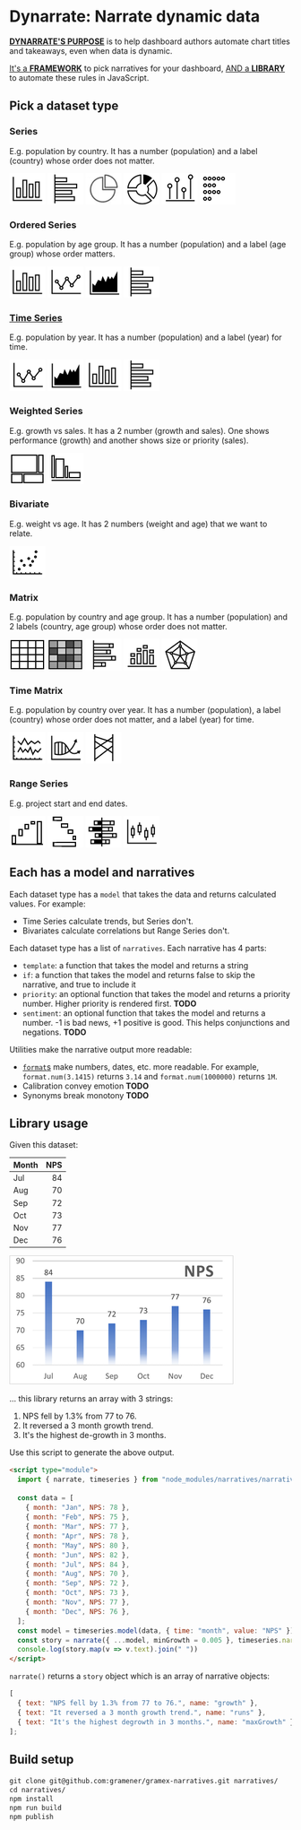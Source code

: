 # Dynarrate: Narrate dynamic data

[**DYNARRATE'S PURPOSE**](docs/purpose.md) is to help dashboard authors automate chart titles and takeaways, even when data is dynamic.

[It's a **FRAMEWORK**](#pick-a-dataset-type) to pick narratives for your dashboard,
[AND a **LIBRARY**](#library-usage) to automate these rules in JavaScript.

## Pick a dataset type

### Series

E.g. population by country. It has a number (population) and a label (country) whose order does not matter.

![Column](docs/img/icon-column.png)
![Bar](docs/img/icon-bar.png)
![Pie](docs/img/icon-pie.png)
![Donut](docs/img/icon-donut.png)
![Lollipop](docs/img/icon-lollipop.png)
![Isotype](docs/img/icon-isotype.png)

<!-- Rasagy -->

### Ordered Series

E.g. population by age group. It has a number (population) and a label (age group) whose order matters.

<!-- Anand -->

![Column](docs/img/icon-column.png)
![Line](docs/img/icon-line.png)
![Area](docs/img/icon-area.png)
![Bar](docs/img/icon-bar.png)

### [Time Series](docs/timeseries.md)

E.g. population by year. It has a number (population) and a label (year) for time.

<!-- Anand -->

[![Line](docs/img/icon-line.png)](docs/timeseries.md)
[![Area](docs/img/icon-area.png)](docs/timeseries.md)
[![Column](docs/img/icon-column.png)](docs/timeseries.md)
[![Bar](docs/img/icon-bar.png)](docs/timeseries.md)

### Weighted Series

E.g. growth vs sales. It has a 2 number (growth and sales). One shows performance (growth) and another shows size or priority (sales).

<!-- Rasagy -->

![Treemap](docs/img/icon-treemap.png)
![Marimekko](docs/img/icon-marimekko.png)

### Bivariate

E.g. weight vs age. It has 2 numbers (weight and age) that we want to relate.

![Scatterplot](docs/img/icon-scatterplot.png)

<!--

Multi-bivariate: colored scatterplot
Weighted bivariate: bubble chart

-->

### Matrix

E.g. population by country and age group. It has a number (population) and 2 labels (country, age group) whose order does not matter.

![Table](docs/img/icon-table.png)
![Heatmap](docs/img/icon-heatmap.png)
![Stacked bar](docs/img/icon-bar-stacked.png)
![Stacked column](docs/img/icon-column-stacked.png)
![Radar](docs/img/icon-radar.png)

### Time Matrix

E.g. population by country over year. It has a number (population), a label (country) whose order does not matter, and a label (year) for time.

![multiline](docs/img/icon-multiline.png)
![multiarea](docs/img/icon-multiarea.png)
![slope](docs/img/icon-slope.png)

### Range Series

E.g. project start and end dates.

![Waterfall](docs/img/icon-waterfall.png)
![Gantt](docs/img/icon-gantt.png)
![Spine](docs/img/icon-spine.png)
![Candlestick](docs/img/icon-candlestick.png)

## Each has a model and narratives

Each dataset type has a `model` that takes the data and returns calculated values. For example:

- Time Series calculate trends, but Series don't.
- Bivariates calculate correlations but Range Series don't.

Each dataset type has a list of `narratives`. Each narrative has 4 parts:

- `template`: a function that takes the model and returns a string
- `if`: a function that takes the model and returns false to skip the narrative, and true to include it
- `priority`: an optional function that takes the model and returns a priority number. Higher priority is rendered first. **TODO**
- `sentiment`: an optional function that takes the model and returns a number. -1 is bad news, +1 positive is good. This helps conjunctions and negations. **TODO**

Utilities make the narrative output more readable:

- [`format`s](docs/format.md) make numbers, dates, etc. more readable. For example, `format.num(3.1415)` returns `3.14` and `format.num(1000000)` returns `1M`.
- Calibration convey emotion **TODO**
- Synonyms break monotony **TODO**

## Library usage

Given this dataset:

| Month | NPS |
| ----- | --: |
| Jul   |  84 |
| Aug   |  70 |
| Sep   |  72 |
| Oct   |  73 |
| Nov   |  77 |
| Dec   |  76 |

![NPS bar chart](docs/img/barchart-nps-subset.png)

... this library returns an array with 3 strings:

1. NPS fell by 1.3% from 77 to 76.
2. It reversed a 3 month growth trend.
3. It's the highest de-growth in 3 months.

Use this script to generate the above output.

```html
<script type="module">
  import { narrate, timeseries } from "node_modules/narratives/narratives.mjs";

  const data = [
    { month: "Jan", NPS: 78 },
    { month: "Feb", NPS: 75 },
    { month: "Mar", NPS: 77 },
    { month: "Apr", NPS: 78 },
    { month: "May", NPS: 80 },
    { month: "Jun", NPS: 82 },
    { month: "Jul", NPS: 84 },
    { month: "Aug", NPS: 70 },
    { month: "Sep", NPS: 72 },
    { month: "Oct", NPS: 73 },
    { month: "Nov", NPS: 77 },
    { month: "Dec", NPS: 76 },
  ];
  const model = timeseries.model(data, { time: "month", value: "NPS" });
  const story = narrate({ ...model, minGrowth = 0.005 }, timeseries.narratives)
  console.log(story.map(v => v.text).join(" "))
</script>
```

`narrate()` returns a `story` object which is an array of narrative objects:

```js
[
  { text: "NPS fell by 1.3% from 77 to 76.", name: "growth" },
  { text: "It reversed a 3 month growth trend.", name: "runs" },
  { text: "It's the highest degrowth in 3 months.", name: "maxGrowth" },
];
```

## Build setup

```shell
git clone git@github.com:gramener/gramex-narratives.git narratives/
cd narratives/
npm install
npm run build
npm publish
```
